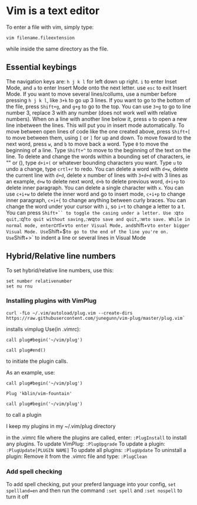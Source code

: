 # Vim is a text editor
To enter a file with vim, simply type:
```
vim filename.fileextension
```
while inside the same directory as the file.

## Essential keybings
The navigation keys are:
`h j k l` for left down up right. `i` to enter Inset Mode, and `a` to enter Insert Mode onto the next letter. use `esc` to exit Insert Mode.
If you want to move several lines/collums, use a number before pressing `h j k l`, like `3+k` to go up 3 lines.
If you want to go to the bottom of the file, press `Shift+g`, and `g+g` to go to the top. You can use `3+g` to go to line number 3, replace 3 with any number (does not work well with relative numbers).
When on a line with another line below it, press `o` to open a new line inbetween the lines. This will put you in insert mode automatically.
To move between open lines of code like the one created above, press `Shift+[` to move between them, using `[` or `]` for up and down.
To move foward to the next word, press `w`, and `b` to move back a word.
Type `0` to move the beginning of a line. Type `Shift+^` to move to the beginning of the text on the line.
To delete and change the words within a bounding set of characters, ie "" or (), type `d+i+(` or whatever bounding characters you want.
Type `u` to undo a change, type `crtl+r` to redo.
You can delete a word with `d+w`, delete the current line with `d+d`, delete x number of lines with `3+d+d` with 3 lines as an example, `d+w` to delete next word, `d+b` to delete previous word, `d+i+p` to delete inner paragraph. You can delete a single character with `x`.
You can use `c+i+w` to delete the inner word and go to insert mode, `c+i+p` to change inner paragraph, `c+i+{` to change anything between curly braces.
You can change the word under your cursor with `i`, so `i+t` to change a letter to a t.
You can press `Shift+`` to toggle the casing under a letter.
Use `:q` to quit, `:q!` to quit without saving, `:wq` to save and quit, `:w` to save.
While in normal mode, enter `crtl+v` to enter Visual Mode, and `shift+v` to enter bigger Visual Mode.
Use `Shift+$` to go to the end of the line you're on.
Use `Shift+>` to indent a line or several lines in Visual Mode

## Hybrid/Relative line numbers
To set hybrid/relative line numbers, use this:
```
set number relativenumber
set nu rnu
```

### Installing plugins with VimPlug
```
curl -fLo ~/.vim/autoload/plug.vim --create-dirs https://raw.githubusercontent.com/junegunn/vim-plug/master/plug.vim`
```
installs vimplug
Use(in .vimrc):
```
call plug#begin('~/vim/plug')

call plug#end()
```
to initiate the plugin calls.

As an example, use:
```
call plug#begin('~/vim/plug')

Plug 'kblin/vim-fountain'

call plug#begin('~/vim/plug')
```
to call a plugin

I keep my plugins in my ~/.vim/plug directory

in the .vimrc file where the plugins are called, enter:
`:PlugInstall` to install any plugins.
To update VimPlug:
`:PlugUpgrade`
To update a plugin:
`:PlugUpdate[PLUGIN NAME]`
To update all plugins:
`:PlugUpdate`
To uninstall a plugin:
Remove it from the .vimrc file and type:
`:PlugClean`

### Add spell checking
To add spell checking, put your preferd language into your config, `set spellland=en` and then run the command `:set spell` and `:set nospell` to turn it off
